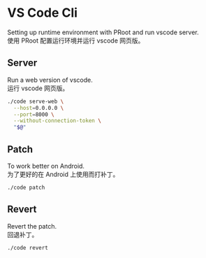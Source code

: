 # VS Code Cli

Setting up runtime environment with PRoot and run vscode server.  
使用 PRoot 配置运行环境并运行 vscode 网页版。

## Server

Run a web version of vscode.  
运行 vscode 网页版。

```sh
./code serve-web \
  --host=0.0.0.0 \
  --port=8000 \
  --without-connection-token \
  "$@"
```

## Patch

To work better on Android.  
为了更好的在 Android 上使用而打补丁。

```sh
./code patch
```

## Revert

Revert the patch.  
回退补丁。

```sh
./code revert
```
